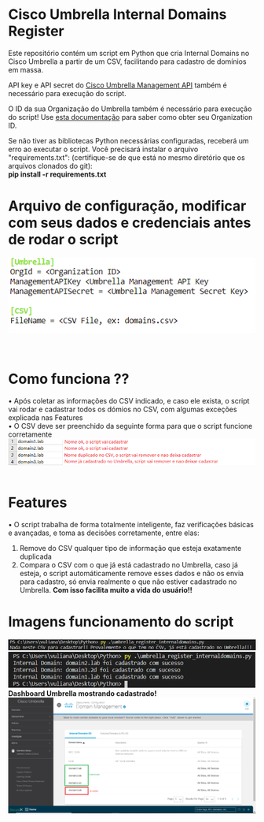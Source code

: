 # Cisco Umbrella Internal Domains Register

Este repositório contém um script em Python que cria Internal Domains no Cisco Umbrella a partir de um CSV, facilitando para cadastro de domínios em massa.

API key e API secret do <a href="https://docs.umbrella.com/umbrella-api/docs/authentication-and-errors">Cisco Umbrella Management API</a> também é necessário para execução do script.

O ID da sua Organização do Umbrella também é necessário para execução do script! Use <a href = "https://docs.umbrella.com/deployment-umbrella/docs/find-your-organization-id" target="_blank">esta documentação</a> para saber como obter seu Organization ID.

Se não tiver as bibliotecas Python necessárias configuradas, receberá um erro ao executar o script. Você precisará instalar o arquivo "requirements.txt": (certifique-se de que está no mesmo diretório que os arquivos clonados do git):<br>
<b> pip install -r requirements.txt</b><br>

# Arquivo de configuração, modificar com seus dados e credenciais antes de rodar o script
<img src="screenshots/config_file.png"><br><br><br>


# Como funciona ??
• Após coletar as informações do CSV indicado, e caso ele exista, o script vai rodar e cadastrar todos os dómios no CSV, com algumas exceções explicada nas Features<br> 
• O CSV deve ser preenchido da seguinte forma para que o script funcione corretamente<br>
<img src="screenshots/csv.png"><br><br>

# Features
• O script trabalha de forma totalmente inteligente, faz verificações básicas e avançadas, e toma as decisões corretamente, entre elas:<br>
1. Remove do CSV qualquer tipo de informação que esteja exatamente duplicada
2. Compara o CSV com o que já está cadastrado no Umbrella, caso já esteja, o script automáticamente remove esses dados e não os envia para cadastro, só envia realmente o que não estiver cadastrado no Umbrella. <b>Com isso facilita muito a vida do usuário!!</b>

# Imagens funcionamento do script
<img src="screenshots/nadanovo.png"><br>
<img src="screenshots/funcionamento.png"><br>
<b> Dashboard Umbrella mostrando cadastrado!
<img src="screenshots/dashboard_umbrella.png"><br>
